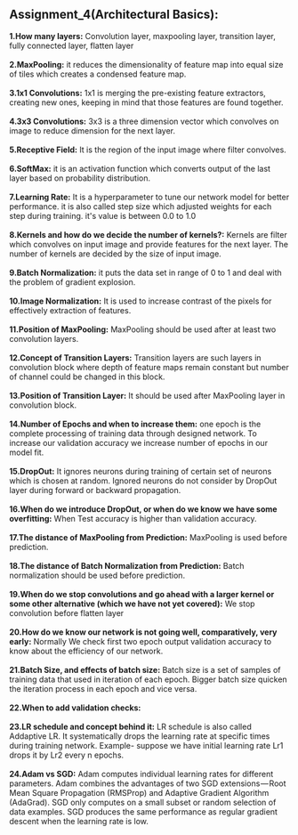 ## Assignment_4(Architectural Basics):
**1.How many layers:** Convolution layer, maxpooling layer, transition layer, fully connected layer, flatten layer</br> </br>
**2.MaxPooling:** it reduces the dimensionality of feature map into equal size of tiles which creates a condensed feature map.</br> </br>
**3.1x1 Convolutions:** 1x1 is merging the pre-existing feature extractors, creating new ones, keeping in mind that those features are found together.</br></br>
**4.3x3 Convolutions:** 3x3 is a three dimension vector which convolves on image to reduce dimension for the next layer.</br></br>
**5.Receptive Field:** It is the region of the input image where filter convolves.</br> </br>
**6.SoftMax:** it is an activation function which converts output of the last layer based on probability distribution.</br></br> 
**7.Learning Rate:** It is a hyperparameter to tune our network model for better performance. it is also called step size which adjusted weights for each step during training. it's value is between 0.0 to 1.0</br> </br>
**8.Kernels and how do we decide the number of kernels?:** Kernels are filter which convolves on input image and provide features for the next layer. The number of kernels are decided by the size of input image.</br></br>
**9.Batch Normalization:** it puts the data set in range of 0 to 1 and deal with the problem of gradient explosion.</br></br>
**10.Image Normalization:** It is used to increase contrast of the pixels for effectively extraction of features.</br></br>
**11.Position of MaxPooling:** MaxPooling should be used after at least two convolution layers.</br></br>
**12.Concept of Transition Layers:** Transition layers are such layers in convolution block where depth of feature maps remain constant but number of channel could be changed in this block.</br></br>
**13.Position of Transition Layer:** It should be used after MaxPooling layer in convolution block.</br></br>
**14.Number of Epochs and when to increase them:** one epoch is the complete processing of training data through designed network. To increase our validation accuracy we increase number of epochs in our model fit. <br/></br>
**15.DropOut:** It ignores neurons during training of certain set of neurons which is chosen at random. Ignored neurons do not consider by DropOut layer during forward or backward propagation.<br/></br>
**16.When do we introduce DropOut, or when do we know we have some overfitting:** When Test accuracy is higher than validation accuracy.<br/></br>
**17.The distance of MaxPooling from Prediction:** MaxPooling is used before prediction.<br/></br>
**18.The distance of Batch Normalization from Prediction:** Batch normalization should be used before prediction.<br/></br>
**19.When do we stop convolutions and go ahead with a larger kernel or some other alternative (which we have not yet covered):** We stop convolution before flatten layer<br/></br>
**20.How do we know our network is not going well, comparatively, very early:** Normally We check first two epoch output validation accuracy to know about the efficiency of our network.<br/></br>
**21.Batch Size, and effects of batch size:** Batch size is a set of samples of training data that used in iteration of each epoch. Bigger batch size quicken the iteration process in each epoch and vice versa.<br/></br>
**22.When to add validation checks:** <br/></br>
**23.LR schedule and concept behind it:** LR schedule is also called Addaptive LR. It systematically drops the learning rate at specific times during training network. Example- suppose we have initial learning rate Lr1 drops it by Lr2 every n epochs.<br/></br>
**24.Adam vs SGD:** Adam computes individual learning rates for different parameters. Adam combines the advantages of two SGD extensions — Root Mean Square Propagation (RMSProp) and Adaptive Gradient Algorithm (AdaGrad). SGD only computes on a small subset or random selection of data examples. SGD produces the same performance as regular gradient descent when the learning rate is low.<br/></br>
